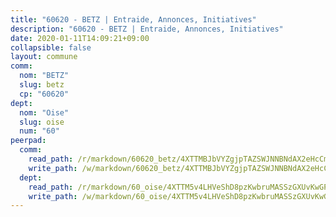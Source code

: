 ```yaml
---
title: "60620 - BETZ | Entraide, Annonces, Initiatives"
description: "60620 - BETZ | Entraide, Annonces, Initiatives"
date: 2020-01-11T14:09:21+09:00
collapsible: false
layout: commune
comm:
  nom: "BETZ"
  slug: betz
  cp: "60620"
dept:
  nom: "Oise"
  slug: oise
  num: "60"
peerpad:
  comm:
    read_path: /r/markdown/60620_betz/4XTTMBJbVYZgjpTAZSWJNNBNdAX2eHcCm8FkD58TU9kAzo1pz
    write_path: /w/markdown/60620_betz/4XTTMBJbVYZgjpTAZSWJNNBNdAX2eHcCm8FkD58TU9kAzo1pz-K3TgUTBz3wPxmPe6Tr9Q3dsHBWaCQhusJvpDykrF9Pbciew8E38Lrb9T561UhjWxcggVMDvEXWyziqqCX3Vs273j3mCERvqbHCMEDGiKETeRNN9adsPgS4RGMS1JyNrfUhaF3k8E
  dept:
    read_path: /r/markdown/60_oise/4XTTM5v4LHVeShD8pzKwbruMASSzGXUvKwGPyPNR6Aq6aruGY
    write_path: /w/markdown/60_oise/4XTTM5v4LHVeShD8pzKwbruMASSzGXUvKwGPyPNR6Aq6aruGY-K3TgTfEPmBuMGxs3WizC7aafmuSUvuvwsE7nM986pS4fEczEhokrfL1mXNtU722XatpEcDhfhLf5xd24JkCKBD4DcQHeF5CYjEkAVzDN3PuQerZfYGZ5zy2XFcJNh2Z1pYjLoQTn
---
```


